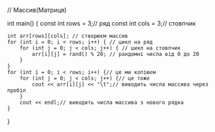 // Массив(Матриця)




int main() {
	const int rows = 3;// ряд
	const int cols = 3;// стовпчик

	int arr[rows][cols]; // створюєм массив
	for (int i = 0; i < rows; i++) { // цикл на ряд
		for (int j = 0; j < cols; j++) { // цикл на стовпчик
			arr[i][j] = rand() % 20; // рандомні числа від 0 до 20
		}
	}
	for (int i = 0; i < rows; i++) {// це ми копіюєм 
		for (int j = 0; j < cols; j++) {// це тоже
			cout << arr[i][j] << "\t";// виводить числа массива через пробіл
		}
		cout << endl;// виводить числа массива з нового рядка
	}
	
	
}
